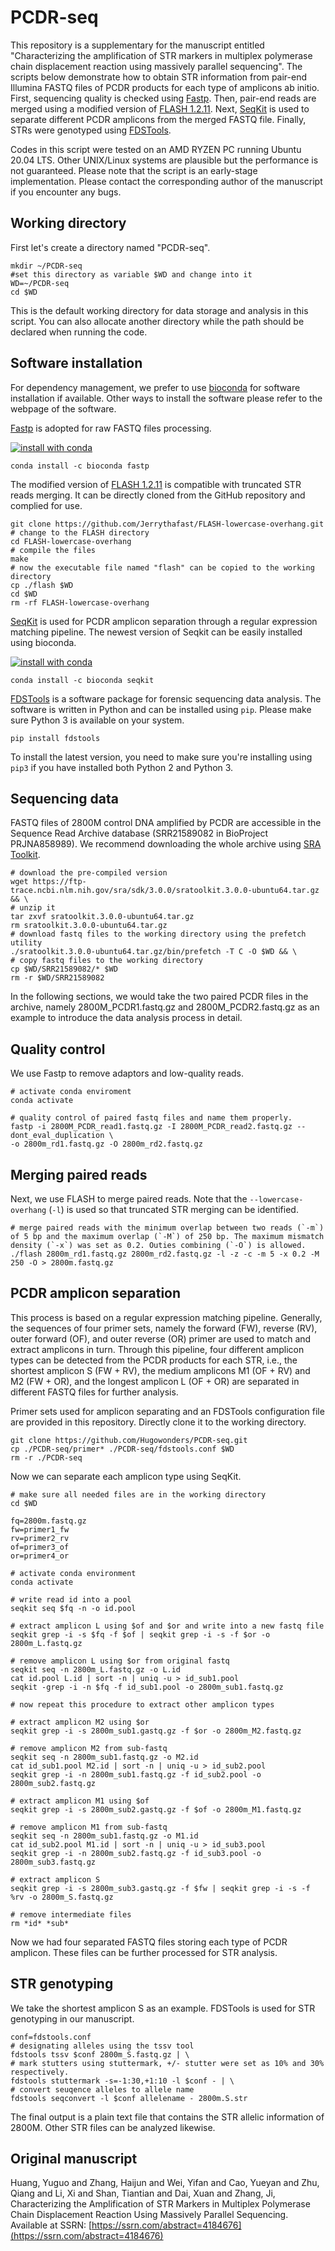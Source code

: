 # PCDR-seq
This repository is a supplementary for the manuscript entitled "Characterizing the amplification of STR markers in multiplex polymerase chain displacement reaction using massively parallel sequencing". The scripts below demonstrate how to obtain STR information from pair-end Illumina FASTQ files of PCDR products for each type of amplicons ab initio. First, sequencing quality is checked using [Fastp](https://github.com/OpenGene/fastp). Then, pair-end reads are merged using a modified version of [FLASH 1.2.11](https://github.com/Jerrythafast/FLASH-lowercase-overhang). Next, [SeqKit](https://bioinf.shenwei.me/seqkit) is used to separate different PCDR amplicons from the merged FASTQ file. Finally, STRs were genotyped using [FDSTools](https://fdstools.nl/). 

Codes in this script were tested on an AMD RYZEN PC running Ubuntu 20.04 LTS. Other UNIX/Linux systems are plausible but the performance is not guaranteed. Please note that the script is an early-stage implementation. Please contact the corresponding author of the manuscript if you encounter any bugs.

## Working directory
First let's create a directory named "PCDR-seq".
```shell
mkdir ~/PCDR-seq
#set this directory as variable $WD and change into it
WD=~/PCDR-seq
cd $WD
```
This is the default working directory for data storage and analysis in this script. You can also allocate another directory while the path should be declared when running the code.

## Software installation
For dependency management, we prefer to use [bioconda](https://anaconda.org/bioconda) for software installation if available. Other ways to install the software please refer to the webpage of the software.

[Fastp](https://github.com/OpenGene/fastp) is adopted for raw FASTQ files processing.

[![install with conda](
https://anaconda.org/bioconda/fastp/badges/version.svg)](https://anaconda.org/bioconda/fastp)
```shell
conda install -c bioconda fastp
```

The modified version of [FLASH 1.2.11](https://github.com/Jerrythafast/FLASH-lowercase-overhang) is compatible with truncated STR reads merging. It can be directly cloned from the GitHub repository and complied for use.
```shell
git clone https://github.com/Jerrythafast/FLASH-lowercase-overhang.git
# change to the FLASH directory
cd FLASH-lowercase-overhang
# compile the files
make
# now the executable file named "flash" can be copied to the working directory
cp ./flash $WD
cd $WD
rm -rf FLASH-lowercase-overhang
```

[SeqKit](https://bioinf.shenwei.me/seqkit) is used for PCDR amplicon separation through a regular expression matching pipeline. The newest version of Seqkit can be easily installed using bioconda.

[![install with conda](
https://anaconda.org/bioconda/seqkit/badges/version.svg)](https://anaconda.org/bioconda/seqkit)
```shell
conda install -c bioconda seqkit
```

[FDSTools](https://fdstools.nl) is a software package for forensic sequencing data analysis. The software is written in Python and can be installed using `pip`. Please make sure Python 3 is available on your system.
```shell
pip install fdstools
```
To install the latest version, you need to make sure you're installing using `pip3` if you have installed both Python 2 and Python 3.

## Sequencing data
FASTQ files of 2800M control DNA amplified by PCDR are accessible in the Sequence Read Archive database (SRR21589082 in BioProject PRJNA858989). We recommend downloading the whole archive using [SRA Toolkit](https://github.com/ncbi/sra-tools).
```shell
# download the pre-compiled version
wget https://ftp-trace.ncbi.nlm.nih.gov/sra/sdk/3.0.0/sratoolkit.3.0.0-ubuntu64.tar.gz && \
# unzip it
tar zxvf sratoolkit.3.0.0-ubuntu64.tar.gz
rm sratoolkit.3.0.0-ubuntu64.tar.gz
# download fastq files to the working directory using the prefetch utility
./sratoolkit.3.0.0-ubuntu64.tar.gz/bin/prefetch -T C -O $WD && \
# copy fastq files to the working directory
cp $WD/SRR21589082/* $WD
rm -r $WD/SRR21589082
```
In the following sections, we would take the two paired PCDR files in the archive, namely 2800M_PCDR1.fastq.gz and 2800M_PCDR2.fastq.gz as an example to introduce the data analysis process in detail.

## Quality control
We use Fastp to remove adaptors and low-quality reads.
```shell
# activate conda enviroment
conda activate

# quality control of paired fastq files and name them properly.
fastp -i 2800M_PCDR_read1.fastq.gz -I 2800M_PCDR_read2.fastq.gz --dont_eval_duplication \
-o 2800m_rd1.fastq.gz -O 2800m_rd2.fastq.gz
```

## Merging paired reads
Next, we use FLASH to merge paired reads. Note that the `--lowercase-overhang` (`-l`) is used so that truncated STR merging can be identified.
```shell
# merge paired reads with the minimum overlap between two reads (`-m`) of 5 bp and the maximum overlap (`-M`) of 250 bp. The maximum mismatch density (`-x`) was set as 0.2. Outies combining (`-O`) is allowed.
./flash 2800m_rd1.fastq.gz 2800m_rd2.fastq.gz -l -z -c -m 5 -x 0.2 -M 250 -O > 2800m.fastq.gz
```

## PCDR amplicon separation
This process is based on a regular expression matching pipeline. Generally, the sequences of four primer sets, namely the forward (FW), reverse (RV), outer forward (OF), and outer reverse (OR) primer are used to match and extract amplicons in turn. Through this pipeline, four different amplicon types can be detected from the PCDR products for each STR, i.e., the shortest amplicon S (FW + RV), the medium amplicons M1 (OF + RV) and M2 (FW + OR), and the longest amplicon L (OF + OR) are separated in different FASTQ files for further analysis.

Primer sets used for amplicon separating and an FDSTools configuration file are provided in this repository. Directly clone it to the working directory.
```shell
git clone https://github.com/Hugowonders/PCDR-seq.git
cp ./PCDR-seq/primer* ./PCDR-seq/fdstools.conf $WD
rm -r ./PCDR-seq
```

Now we can separate each amplicon type using SeqKit.
```
# make sure all needed files are in the working directory
cd $WD

fq=2800m.fastq.gz
fw=primer1_fw
rv=primer2_rv
of=primer3_of
or=primer4_or

# activate conda environment
conda activate

# write read id into a pool
seqkit seq $fq -n -o id.pool

# extract amplicon L using $of and $or and write into a new fastq file
seqkit grep -i -s $fq -f $of | seqkit grep -i -s -f $or -o 2800m_L.fastq.gz

# remove amplicon L using $or from original fastq
seqkit seq -n 2800m_L.fastq.gz -o L.id
cat id.pool L.id | sort -n | uniq -u > id_sub1.pool
seqkit -grep -i -n $fq -f id_sub1.pool -o 2800m_sub1.fastq.gz

# now repeat this procedure to extract other amplicon types

# extract amplicon M2 using $or
seqkit grep -i -s 2800m_sub1.gastq.gz -f $or -o 2800m_M2.fastq.gz

# remove amplicon M2 from sub-fastq
seqkit seq -n 2800m_sub1.fastq.gz -o M2.id
cat id_sub1.pool M2.id | sort -n | uniq -u > id_sub2.pool
seqkit grep -i -n 2800m_sub1.fastq.gz -f id_sub2.pool -o 2800m_sub2.fastq.gz

# extract amplicon M1 using $of
seqkit grep -i -s 2800m_sub2.gastq.gz -f $of -o 2800m_M1.fastq.gz

# remove amplicon M1 from sub-fastq
seqkit seq -n 2800m_sub1.fastq.gz -o M1.id
cat id_sub2.pool M1.id | sort -n | uniq -u > id_sub3.pool
seqkit grep -i -n 2800m_sub2.fastq.gz -f id_sub3.pool -o 2800m_sub3.fastq.gz

# extract amplicon S
seqkit grep -i -s 2800m_sub3.gastq.gz -f $fw | seqkit grep -i -s -f %rv -o 2800m_S.fastq.gz

# remove intermediate files
rm *id* *sub*
```
Now we had four separated FASTQ files storing each type of PCDR amplicon. These files can be further processed for STR analysis.

## STR genotyping
We take the shortest amplicon S as an example. FDSTools is used for STR genotyping in our manuscript.
```shell
conf=fdstools.conf
# designating alleles using the tssv tool
fdstools tssv $conf 2800m_S.fastq.gz | \
# mark stutters using stuttermark, +/- stutter were set as 10% and 30% respectively.
fdstools stuttermark -s=-1:30,+1:10 -l $conf - | \
# convert seuqence alleles to allele name
fdstools seqconvert -l $conf allelename - 2800m.S.str
```
The final output is a plain text file that contains the STR allelic information of 2800M. Other STR files can be analyzed likewise.

## Original manuscript
Huang, Yuguo and Zhang, Haijun and Wei, Yifan and Cao, Yueyan and Zhu, Qiang and Li, Xi and Shan, Tiantian and Dai, Xuan and Zhang, Ji, Characterizing the Amplification of STR Markers in Multiplex Polymerase Chain Displacement Reaction Using Massively Parallel Sequencing. Available at SSRN: [https://ssrn.com/abstract=4184676](https://ssrn.com/abstract=4184676)
